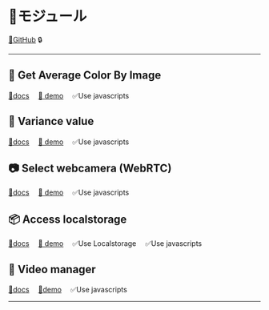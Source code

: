 # 📁モジュール
[🐙GitHub](https://github.com/NanaNakamura/module) 🔒

---

## 📌 Get Average Color By Image
[🐙docs](https://github.com/NanaNakamura/module/tree/master/src/js/modules/averagecolorbyimage)　
[🔗 demo](https://nananakamura.github.io/modules/averagecolorbyimage/)　
✅Use javascripts

## 🔢 Variance value
[🐙docs](https://github.com/NanaNakamura/module/tree/master/src/js/modules/variance)　
[🔗 demo](https://nananakamura.github.io/modules/variance/)　
✅Use javascripts

## 📷 Select webcamera (WebRTC)
[🐙docs](https://github.com/NanaNakamura/module/tree/master/src/js/modules/webcamera)　
[🔗 demo](https://nananakamura.github.io/modules/webcamera/)　
✅Use javascripts

## 📦 Access localstorage
[🐙docs](https://github.com/NanaNakamura/module/tree/master/src/js/modules/localstorage)　
[🔗 demo](https://nananakamura.github.io/modules/localstorage/)　
✅Use Localstorage　
✅Use javascripts

## 📼 Video manager
[🐙docs](https://github.com/NanaNakamura/module/tree/master/src/js/modules/video)　
[🔗demo](https://nananakamura.github.io/modules/video/)　
✅Use javascripts

---